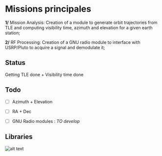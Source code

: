 # Missions principales

**1/** Mission Analysis: Creation of a module to generate orbit trajectories from TLE and computing visibility time, azimuth and elevation for a given earth station;

**2/** RF Processing: Creation of a GNU radio module to interface with USRP/Pluto to acquire a signal and demodulate it;

## Status

Getting TLE done + Visibility time done

## Todo

- [ ] Azimuth + Elevation
- [ ] RA + Dec

- [ ] GNU  Radio modules : *TO develop*

## Libraries

![alt text](https://rhodesmill.org/skyfield/_static/logo.png)
